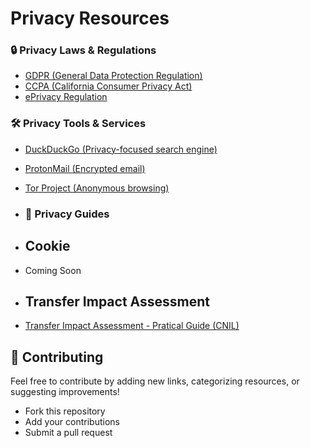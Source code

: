 # Privacy Resources

### 🔒 Privacy Laws & Regulations
- [GDPR (General Data Protection Regulation)](https://gdpr.eu/)
- [CCPA (California Consumer Privacy Act)](https://oag.ca.gov/privacy/ccpa)
- [ePrivacy Regulation](https://ec.europa.eu/digital-strategy/our-policies/eprivacy-regulation_en)

### 🛠 Privacy Tools & Services
- [DuckDuckGo (Privacy-focused search engine)](https://duckduckgo.com/)
- [ProtonMail (Encrypted email)](https://protonmail.com/)
- [Tor Project (Anonymous browsing)](https://www.torproject.org/)

- ### 📖 Privacy Guides
- ## Cookie
- Coming Soon
- ## Transfer Impact Assessment
- [Transfer Impact Assessment - Pratical Guide (CNIL)](https://www.cnil.fr/sites/cnil/files/2025-01/guide_tia.pdf)

## 🚀 Contributing
Feel free to contribute by adding new links, categorizing resources, or suggesting improvements!

- Fork this repository
- Add your contributions
- Submit a pull request
